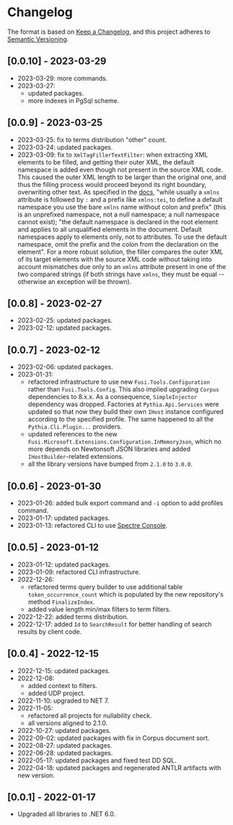 # Changelog

The format is based on [Keep a Changelog](https://keepachangelog.com/en/1.0.0/), and this project adheres to [Semantic Versioning](https://semver.org/spec/v2.0.0.html).

## [0.0.10] - 2023-03-29

- 2023-03-29: more commands.
- 2023-03-27:
  - updated packages.
  - more indexes in PgSql scheme.

## [0.0.9] - 2023-03-25

- 2023-03-25: fix to terms distribution "other" count.
- 2023-03-24: updated packages.
- 2023-03-09: fix to `XmlTagFillerTextFilter`: when extracting XML elements to be filled, and getting their outer XML, the default namespace is added even though not present in the source XML code. This caused the outer XML length to be larger than the original one, and thus the filling process would proceed beyond its right boundary, overwriting other text. As specified in the [docs](https://learn.microsoft.com/en-us/dotnet/standard/data/xml/managing-namespaces-in-an-xml-document), "while usually a `xmlns` attribute is followed by `:` and a prefix like `xmlns:tei`, to define a default namespace you use the bare `xmlns` name without colon and prefix" (this is an unprefixed namespace, not a null namespace; a null namespace cannot exist); "the default namespace is declared in the root element and applies to all unqualified elements in the document. Default namespaces apply to elements only, not to attributes. To use the default namespace, omit the prefix and the colon from the declaration on the element". For a more robust solution, the filler compares the outer XML of its target elements with the source XML code without taking into account mismatches due only to an `xmlns` attribute present in one of the two compared strings (if both strings have `xmlns`, they must be equal -- otherwise an exception will be thrown).

## [0.0.8] - 2023-02-27

- 2023-02-25: updated packages.
- 2023-02-12: updated packages.

## [0.0.7] - 2023-02-12

- 2023-02-06: updated packages.
- 2023-01-31:
  - refactored infrastructure to use new `Fusi.Tools.Configuration` rather than `Fusi.Tools.Config`. This also implied upgrading `Corpus` dependencies to 8.x.x. As a consequence, `SimpleInjector` dependency was dropped. Factories at `Pythia.Api.Services` were updated so that now they build their own `IHost` instance configured according to the specified profile. The same happened to all the `Pythia.Cli.Plugin...` providers.
  - updated references to the new `Fusi.Microsoft.Extensions.Configuration.InMemoryJson`, which no more depends on Newtonsoft JSON libraries and added `IHostBuilder`-related extensions.
  - all the library versions have bumped from `2.1.0` to `3.0.0`.

## [0.0.6] - 2023-01-30

- 2023-01-26: added bulk export command and `-i` option to add profiles command.
- 2023-01-17: updated packages.
- 2023-01-13: refactored CLI to use [Spectre Console](https://spectreconsole.net).

## [0.0.5] - 2023-01-12

- 2023-01-12: updated packages.
- 2023-01-09: refactored CLI infrastructure.
- 2022-12-26:
  - refactored terms query builder to use additional table `token_occurrence_count` which is populated by the new repository's method `FinalizeIndex`.
  - added value length min/max filters to term filters.
- 2022-12-22: added terms distribution.
- 2022-12-17: added `Id` to `SearchResult` for better handling of search results by client code.

## [0.0.4] - 2022-12-15

- 2022-12-15: updated packages.
- 2022-12-08:
  - added context to filters.
  - added UDP project.
- 2022-11-10: upgraded to NET 7.
- 2022-11-05:
  - refactored all projects for nullability check.
  - all versions aligned to 2.1.0.
- 2022-10-27: updated packages.
- 2022-09-02: updated packages with fix in Corpus document sort.
- 2022-08-27: updated packages.
- 2022-06-28: updated packages.
- 2022-05-17: updated packages and fixed test DD SQL.
- 2022-04-18: updated packages and regenerated ANTLR artifacts with new version.

## [0.0.1] - 2022-01-17

- Upgraded all libraries to .NET 6.0.
